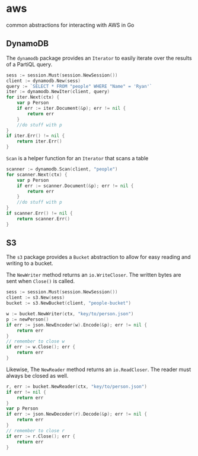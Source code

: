 # aws
common abstractions for interacting with AWS in Go
## DynamoDB
The `dynamodb` package provides an `Iterator` to easily iterate over the results of a PartiQL query.
```go
sess := session.Must(session.NewSession())
client := dynamodb.New(sess)
query := `SELECT * FROM "people" WHERE "Name" = 'Ryan'`
iter := dynamodb.NewIter(client, query)
for iter.Next(ctx) {
	var p Person
	if err := iter.Document(&p); err != nil {
		return err
	}
    //do stuff with p
}
if iter.Err() != nil {
	return iter.Err()
}
```
`Scan` is a helper function for an `Iterator` that scans a table
```go
scanner := dynamodb.Scan(client, "people")
for scanner.Next(ctx) {
	var p Person
	if err := scanner.Document(&p); err != nil {
		return err
	}
    //do stuff with p
}
if scanner.Err() != nil {
	return scanner.Err()
}
```
## S3
The `s3` package provides a `Bucket` abstraction to allow for easy reading and writing to a bucket.

The `NewWriter` method returns an `io.WriteCloser`. The written bytes are sent when `Close()` is called.
```go
sess := session.Must(session.NewSession())
client := s3.New(sess)
bucket := s3.NewBucket(client, "people-bucket")

w := bucket.NewWriter(ctx, "key/to/person.json")
p := newPerson()
if err := json.NewEncoder(w).Encode(&p); err != nil {
    return err
}
// remember to close w
if err := w.Close(); err {
    return err
}
```
Likewise, The `NewReader` method returns an `io.ReadCloser`. The reader must always be closed as well.
```go
r, err := bucket.NewReader(ctx, "key/to/person.json")
if err != nil {
	return err
}
var p Person
if err := json.NewDecoder(r).Decode(&p); err != nil {
	return err
}
// remember to close r
if err := r.Close(); err {
	return err
}
```
